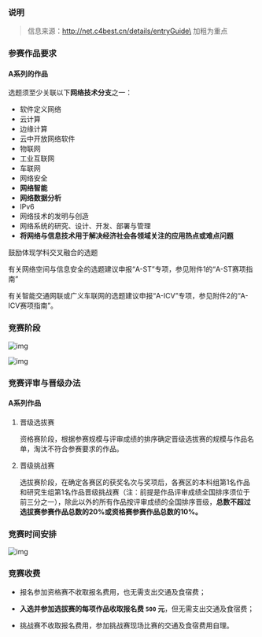 
### 说明

> 信息来源：http://net.c4best.cn/details/entryGuide\
> 加粗为重点

### 参赛作品要求

#### A系列的作品

选题须至少关联以下**网络技术分支**之一：

   - 软件定义网络
   - 云计算
   - 边缘计算
   - 云中开放网络软件
   - 物联网
   - 工业互联网
   - 车联网
   - 网络安全
   - **网络智能**
   - **网络数据分析**
   - IPv6
   - 网络技术的发明与创造
   - 网络系统的研究、设计、开发、部署与管理
   - **将网络与信息技术用于解决经济社会各领域关注的应用热点或难点问题**

鼓励体现学科交叉融合的选题

有关网络空间与信息安全的选题建议申报“A-ST”专项，参见附件1的“A-ST赛项指南”

有关智能交通网联或广义车联网的选题建议申报“A-ICV”专项，参见附件2的“A-ICV赛项指南”。


### 竞赛阶段

![img](./Figures/202303121543.png)

![img](./Figures/202303121546.png)

### 竞赛评审与晋级办法

#### A系列作品

1. 晋级选拔赛

    资格赛阶段，根据参赛规模与评审成绩的排序确定晋级选拔赛的规模与作品名单，淘汰不符合参赛要求的作品。



2. 晋级挑战赛
    
    选拔赛阶段，在确定各赛区的获奖名次与奖项后，各赛区的本科组第1名作品和研究生组第1名作品晋级挑战赛（注：前提是作品评审成绩全国排序须位于前三分之一），除此以外的所有作品按评审成绩的全国排序晋级，**总数不超过选拔赛参赛作品总数的20%或资格赛参赛作品总数的10%。**

### 竞赛时间安排

![img](./Figures/202303121555.png)

### 竞赛收费

 - 报名参加资格赛不收取报名费用，也无需支出交通及食宿费；

 - **入选并参加选拔赛的每项作品收取报名费 `500` 元**，但无需支出交通及食宿费；

 - 挑战赛不收取报名费用，参加挑战赛现场比赛的交通及食宿费用自理。